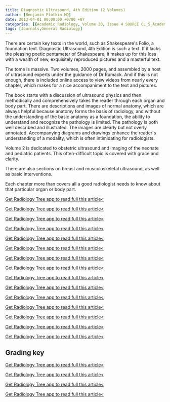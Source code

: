 ```yaml
---
title: Diagnostic Ultrasound, 4th Edition (2 Volumes)
author: [Benjamin Plotkin MD]
date: 2013-04-01 00:00:00 +0700 +07
categories: [{Academic Radiology, Volume 20, Issue 4 SOURCE CL_S_AcademicRadiologyVolume20Issue4 1}]
tags: [Journals,General Radiology]
---
```

There are certain key texts in the world, such as Shakespeare's Folio, a foundation text. Diagnostic Ultrasound, 4th Edition is such a text. If it lacks the pleasing poetic pentameter of Shakespeare, it makes up for this loss with a wealth of new, exquisitely reproduced pictures and a masterful text.

The tome is massive. Two volumes, 2000 pages, and assembled by a host of ultrasound experts under the guidance of Dr Rumack. And if this is not enough, there is included online access to view videos from nearly every chapter, which makes for a nice accompaniment to the text and pictures.

The book starts with a discussion of ultrasound physics and then methodically and comprehensively takes the reader through each organ and body part. There are descriptions and images of normal anatomy, which are always helpful because anatomy forms the basis of radiology, and without the understanding of the basic anatomy as a foundation, the ability to understand and recognize the pathology is limited. The pathology is both well described and illustrated. The images are clearly but not overly annotated. Accompanying diagrams and drawings enhance the reader's understanding of a modality, which is often intimidating for radiologists.

Volume 2 is dedicated to obstetric ultrasound and imaging of the neonate and pediatric patients. This often-difficult topic is covered with grace and clarity.

There are also sections on breast and musculoskeletal ultrasound, as well as basic interventions.

Each chapter more than covers all a good radiologist needs to know about that particular organ or body part.

[Get Radiology Tree app to read full this article<](https://clinicalpub.com/app)

[Get Radiology Tree app to read full this article<](https://clinicalpub.com/app)

[Get Radiology Tree app to read full this article<](https://clinicalpub.com/app)

[Get Radiology Tree app to read full this article<](https://clinicalpub.com/app)

[Get Radiology Tree app to read full this article<](https://clinicalpub.com/app)

[Get Radiology Tree app to read full this article<](https://clinicalpub.com/app)

[Get Radiology Tree app to read full this article<](https://clinicalpub.com/app)

[Get Radiology Tree app to read full this article<](https://clinicalpub.com/app)

[Get Radiology Tree app to read full this article<](https://clinicalpub.com/app)

[Get Radiology Tree app to read full this article<](https://clinicalpub.com/app)

[Get Radiology Tree app to read full this article<](https://clinicalpub.com/app)

[Get Radiology Tree app to read full this article<](https://clinicalpub.com/app)

[Get Radiology Tree app to read full this article<](https://clinicalpub.com/app)

[Get Radiology Tree app to read full this article<](https://clinicalpub.com/app)

[Get Radiology Tree app to read full this article<](https://clinicalpub.com/app)

## Grading key

[Get Radiology Tree app to read full this article<](https://clinicalpub.com/app)

[Get Radiology Tree app to read full this article<](https://clinicalpub.com/app)

[Get Radiology Tree app to read full this article<](https://clinicalpub.com/app)

[Get Radiology Tree app to read full this article<](https://clinicalpub.com/app)